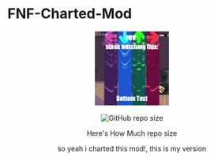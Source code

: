 # FNF-Charted-Mod

<p align="center">
<img alt="logo" src="https://github.com/MmarkiXD/FNF-Charted-Mod/blob/master/SpammiaMod/pack.png">

<p align="center">
<img alt="GitHub repo size" src="https://img.shields.io/github/repo-size/MmarkiXD/FNF-Charted-Mod">

<p align="center">
Here's How Much repo size

<p align="center">
so yeah i charted this mod!, this is my version
